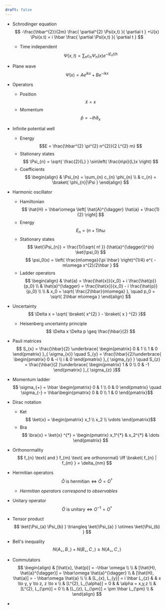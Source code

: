 ```yaml
---
draft: false
---
```


- Schrodinger equation $$ -\frac{\hbar^{2}}{2m} \frac{ \partial^{2} \Psi(x,t)  }{ \partial t } +U(x) \Psi(x.t) = i \hbar \frac{ \partial \Psi(x,t) }{ \partial t } $$
	- Time independent $$ \Psi(x,t) = \sum_{n} c_{n} \Psi_{n} (x) e^{ -i E_{n}t/\hbar } $$ 
- Plane wave $$ \Psi(x) = A e^{ ikx } + B e^{ -ikx } $$ 
- Operators
	- Position $$ \hat{x} = x $$
	- Momentum $$ \hat{p} = -i \hbar \partial_{x} $$
- Infinite potential well
	- Energy $$E = \frac{\hbar^{2} \pi^{2} n^{2}}{2 L^{2} m} $$
	- Stationary states $$ \Psi_{n} = \sqrt{ \frac{2}{L} } \sin\left( \frac{n\pi}{L}x \right) $$
	- Coefficients $$ 
\begin{align}
 & \Psi_{n} = \sum_{n} c_{n} \phi_{n} \\
 & c_{n} = \braket{ \phi_{n}|\Psi } 
\end{align}
$$ 
- Harmonic oscillator
	- Hamiltonian $$ \hat{H} = \hbar\omega \left[ \hat{A}^{\dagger} \hat{a} + \frac{1}{2} \right] $$ 
	- Energy $$ E_{n} = (n + 1) \hbar \omega $$ 
	- Stationary states $$ \ket{\Psi_{n}} = \frac{1}{\sqrt{ n! }} (\hat{a}^{\dagger})^{n} \ket{\psi_0}  $$ $$ \psi_0(x) = \left( \frac{m\omega}{\pi \hbar} \right)^{1/4} e^{ -m\omega x^{2}/2\hbar } $$
	- Ladder operators $$ \begin{align}
& \hat{a} = \frac{\hat{x}}{x_0} + i \frac{\hat{p}}{p_0} \\
& \hat{a}^{\dagger} = \frac{\hat{x}}{x_0} - i \frac{\hat{p}}{p_0} \\
 \\
& x_0 = \sqrt{ \frac{2\hbar}{m\omega} }, \quad p_0 = \sqrt{ 2\hbar m\omega }
\end{align} $$ 
- Uncertainty $$ \Delta x = \sqrt{ \braket{ x^{2} } - \braket{ x } ^{2} }$$
	- Heisenberg uncertainty principle $$ \Delta x \Delta p \geq \frac{\hbar}{2} $$ 
- Pauli matrices $$ S_{x} = \frac{\hbar}{2} \underbrace{ \begin{pmatrix}
0 & 1 \\
1 & 0
\end{pmatrix} }_{ \sigma_{x}} \quad S_{y} = \frac{\hbar}{2}\underbrace{ \begin{pmatrix}
0 & -i \\
i & 0
\end{pmatrix} }_{ \sigma_{y} } \quad S_{z} = \frac{\hbar}{2 }\underbrace{ \begin{pmatrix}
1 & 0 \\
0 & -1
\end{pmatrix} }_{ \sigma_{z} }$$
- Momentum ladder $$ \sigma_{+} = \hbar \begin{pmatrix}
0 & 1 \\
0 & 0
\end{pmatrix} \quad \sigma_{-} = \hbar\begin{pmatrix}
0 & 0 \\
1 & 0
\end{pmatrix}$$
- Dirac notation
	- Ket $$ \ket{x} = \begin{pmatrix}
x_1 \\
x_2 \\
\vdots
\end{pmatrix}$$
	- Bra $$ \bra{x} = \ket{x} ^{*} = \begin{pmatrix}
x_1^{*} & x_2^{*} & \dots
\end{pmatrix} $$
- Orthonormality $$ f_{n} \text{ and } f_{m} \text{  are orthonormal} \iff \braket{ f_{n} | f_{m} } = \delta_{nm} $$
- Hermitian operators $$ \hat{O} \text{ is hermitian} \iff \hat{O} = O ^{\dagger} $$
	- *Hermitian operators correspond to observables*
- Unitary operator $$ \hat{O} \text{ is unitary} \iff O^{-1} = O^{\dagger} $$
- Tensor product $$ \ket{\Psi_{a} \Psi_{b} } \triangleq \ket{\Psi_{a} } \otimes \ket{\Psi_{b} }  $$ 
- Bell's inequality $$ N(A_{+}, B_{-}) + N(B_{+}, C_{-} ) \geq N(A_{+}, C_{-}) $$ 
- Commutators 
$$
\begin{align}
 & [\hat{x}, \hat{p}] = -\hbar \omega \\
 \\
 & [\hat{H}, \hat{a}^{\dagger}] = \hbar\omega \hat{a}^{\dagger} \\
 & [\hat{H}, \hat{a}] = - \hbar\omega \hat{a} \\
 \\
 & [L_{x}, L_{y}] = i \hbar L_{z}  &  &  x \to y, y \to z, z \to x \\
 & [L^{2}, L_{\alpha}] = 0  &  &  \alpha = x,y,z \\
 & [L^{2}, L_{\pm}] = 0 \\
 & [L_{z}, L_{\pm}] = \pm \hbar L_{\pm} \\
 & 
\end{align}
$$


- 